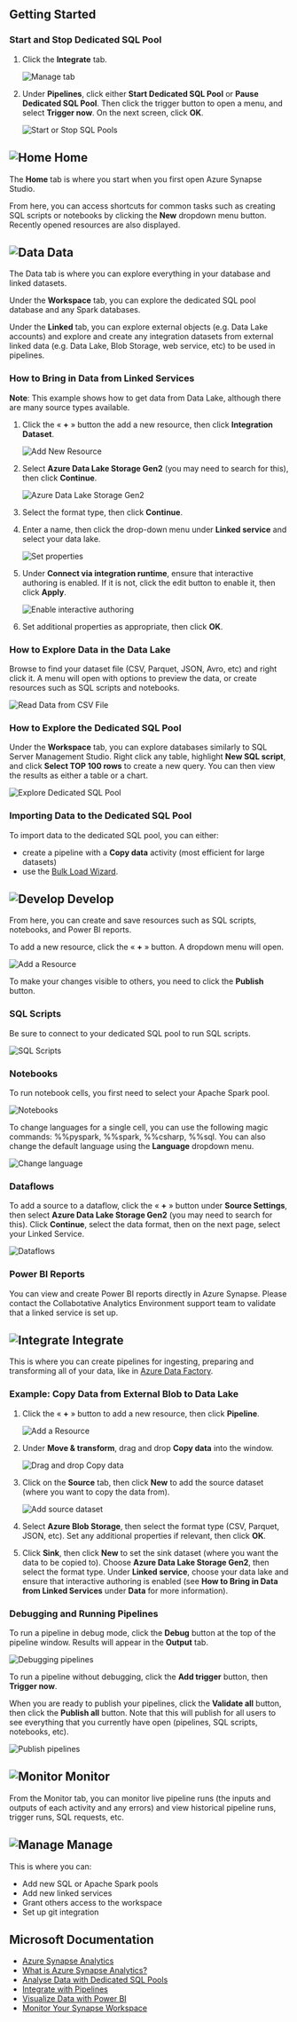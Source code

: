 ## Getting Started

### Start and Stop Dedicated SQL Pool


1. Click the **Integrate** tab.

    ![Manage tab](images/AzureSynapseStartStopPool_1.png)

2. Under **Pipelines**, click either **Start Dedicated SQL Pool** or **Pause Dedicated SQL Pool**. Then click the trigger button to open a menu, and select **Trigger now**. On the next screen, click **OK**.
    
    ![Start or Stop SQL Pools](images/AzureSynapseStartStopPool_2.png)

## ![Home](images/AzureSynapseHomeIcon.png) Home

The **Home** tab is where you start when you first open Azure Synapse Studio. 

From here, you can access shortcuts for common tasks such as creating SQL scripts or notebooks by clicking the **New** dropdown menu button. Recently opened resources are also displayed.

## ![Data](images/AzureSynapseDataIcon.png) Data

The Data tab is where you can explore everything in your database and linked datasets.

Under the **Workspace** tab, you can explore the dedicated SQL pool database and any Spark databases.

Under the **Linked** tab, you can explore external objects (e.g. Data Lake accounts) and explore and create any integration datasets from external linked data (e.g. Data Lake, Blob Storage, web service, etc) to be used in pipelines.

### How to Bring in Data from Linked Services

**Note**: This example shows how to get data from Data Lake, although there are many source types available.

1. Click the « **+** » button the add a new resource, then click **Integration Dataset**.
    
    ![Add New Resource](images/AzureSynapseData_1.png)


2. Select **Azure Data Lake Storage Gen2** (you may need to search for this), then click **Continue**.
    
    ![Azure Data Lake Storage Gen2](images/AzureSynapseData_2.png)

3. Select the format type, then click **Continue**.

4. Enter a name, then click the drop-down menu under **Linked service** and select your data lake.

    
    ![Set properties](images/AzureSynapseData_3.png)

5. Under **Connect via integration runtime**, ensure that interactive authoring is enabled. If it is not, click the edit button to enable it, then click **Apply**.
    

    ![Enable interactive authoring](images/AzureSynapseData_6.png)

6. Set additional properties as appropriate, then click **OK**.

### How to Explore Data in the Data Lake


Browse to find your dataset file (CSV, Parquet, JSON, Avro, etc) and right click it. A menu will open with options to preview the data, or create resources such as SQL scripts and notebooks.
    
   ![Read Data from CSV File](images/AzureSynapseData_4.png)

### How to Explore the Dedicated SQL Pool
Under the **Workspace** tab, you can explore databases similarly to SQL Server Management Studio. Right click any table, highlight **New SQL script**, and click **Select TOP 100 rows** to create a new query. You can then view the results as either a table or a chart.
    
   ![Explore Dedicated SQL Pool](images/AzureSynapseData_5.png)


### Importing Data to the Dedicated SQL Pool

To import data to the dedicated SQL pool, you can either:
- create a pipeline with a **Copy data** activity (most efficient for large datasets)
- use the [Bulk Load Wizard](https://docs.microsoft.com/en-us/azure/synapse-analytics/quickstart-load-studio-sql-pool).

## ![Develop](images/AzureSynapseDevelopIcon.png) Develop

From here, you can create and save resources such as SQL scripts, notebooks, and Power BI reports.


To add a new resource, click the « **+** » button. A dropdown menu will open.
    
   ![Add a Resource](images/AzureSynapseDevelop.png)


To make your changes visible to others, you need to click the **Publish** button.

### SQL Scripts


Be sure to connect to your dedicated SQL pool to run SQL scripts.
    
   ![SQL Scripts](images/AzureSynapseDevelopSQL.png)

### Notebooks

To run notebook cells, you first need to select your Apache Spark pool.
    
   ![Notebooks](images/AzureSynapseDevelopNotebooks.png)

To change languages for a single cell, you can use the following magic commands: %%pyspark, %%spark, %%csharp, %%sql. You can also change the default language using the **Language** dropdown menu.
    
   ![Change language](images/AzureSynapseDevelopNotebooks_2.png)

### Dataflows

To add a source to a dataflow, click the « **+** » button under **Source Settings**, then select **Azure Data Lake Storage Gen2** (you may need to search for this). Click **Continue**, select the data format, then on the next page, select your Linked Service.
    
   ![Dataflows](images/AzureSynapseDevelopDataflow.png)


### Power BI Reports

You can view and create Power BI reports directly in Azure Synapse. Please contact the Collabotative Analytics Environment support team to validate that a linked service is set up.

## ![Integrate](images/AzureSynapseIntegrateIcon.png) Integrate

This is where you can create pipelines for ingesting, preparing and transforming all of your data, like in [Azure Data Factory](DataFactory.md). 

### Example: Copy Data from External Blob to Data Lake


1. Click the « **+** » button to add a new resource, then click **Pipeline**.
    
   ![Add a Resource](images/AzureSynapseIntegrate_1.png)

2. Under **Move & transform**, drag and drop **Copy data** into the window.
    
   ![Drag and drop Copy data](images/AzureSynapseIntegrate_2.png)

3. Click on the **Source** tab, then click **New** to add the source dataset (where you want to copy the data from).
    
   ![Add source dataset](images/AzureSynapseIntegrate_3.png)

4. Select **Azure Blob Storage**, then select the format type (CSV, Parquet, JSON, etc). Set any additional properties if relevant, then click **OK**.

5. Click **Sink**, then click **New** to set the sink dataset (where you want the data to be copied to). Choose **Azure Data Lake Storage Gen2**, then select the format type. Under **Linked service**, choose your data lake and ensure that interactive authoring is enabled (see **How to Bring in Data from Linked Services** under **Data** for more information).


### Debugging and Running Pipelines

To run a pipeline in debug mode, click the **Debug** button at the top of the pipeline window. Results will appear in the **Output** tab.


   ![Debugging pipelines](images/AzureSynapseIntegrate_4.png)


To run a pipeline without debugging, click the **Add trigger** button, then **Trigger now**.

When you are ready to publish your pipelines, click the **Validate all** button, then click the **Publish all** button. Note that this will publish for all users to see everything that you currently have open (pipelines, SQL scripts, notebooks, etc).

    
   ![Publish pipelines](images/AzureSynapseIntegrate_5.png)


## ![Monitor](images/AzureSynapseMonitorIcon.png) Monitor

From the Monitor tab, you can monitor live pipeline runs (the inputs and outputs of each activity and any errors) and view historical pipeline runs, trigger runs, SQL requests, etc.

## ![Manage](images/AzureSynapseManageIcon.png) Manage

This is where you can:
- Add new SQL or Apache Spark pools
- Add new linked services
- Grant others access to the workspace
- Set up git integration

## Microsoft Documentation

- [Azure Synapse Analytics](https://docs.microsoft.com/en-us/azure/synapse-analytics/)
- [What is Azure Synapse Analytics?](https://docs.microsoft.com/en-us/azure/synapse-analytics/overview-what-is) 
- [Analyse Data with Dedicated SQL Pools](https://docs.microsoft.com/en-us/azure/synapse-analytics/get-started-analyze-sql-pool)
- [Integrate with Pipelines](https://docs.microsoft.com/en-us/azure/synapse-analytics/get-started-pipelines)
- [Visualize Data with Power BI](https://docs.microsoft.com/en-us/azure/synapse-analytics/get-started-visualize-power-bi)
- [Monitor Your Synapse Workspace](https://docs.microsoft.com/en-us/azure/synapse-analytics/get-started-monitor)
